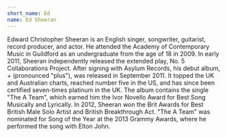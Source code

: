 ```yaml
---
short_name: Ed
name: Ed Sheeran
---
```

Edward Christopher Sheeran is an English singer, songwriter, guitarist, record producer, and actor. He attended the Academy of Contemporary Music in Guildford as an undergraduate from the age of 18 in 2009. In early 2011, Sheeran independently released the extended play, No. 5 Collaborations Project. After signing with Asylum Records, his debut album, + (pronounced "plus"), was released in September 2011. It topped the UK and Australian charts, reached number five in the US, and has since been certified seven-times platinum in the UK. The album contains the single "The A Team", which earned him the Ivor Novello Award for Best Song Musically and Lyrically. In 2012, Sheeran won the Brit Awards for Best British Male Solo Artist and British Breakthrough Act. "The A Team" was nominated for Song of the Year at the 2013 Grammy Awards, where he performed the song with Elton John.